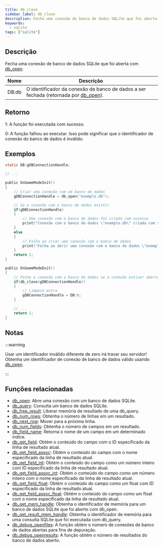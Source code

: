 ```yaml
---
title: db_close
sidebar_label: db_close
description: Fecha uma conexão de banco de dados SQLite que foi aberta com `db_open`.
keywords:
  - sqlite
tags: ["sqlite"]
---
```


<LowercaseNote />

## Descrição

Fecha uma conexão de banco de dados SQLite que foi aberta com [db_open](db_open).

| Nome  | Descrição                                                                                      |
| ----- | ---------------------------------------------------------------------------------------------- |
| DB:db | O identificador da conexão de banco de dados a ser fechada (retornada por [db_open](db_open)). |

## Retorno

1: A função foi executada com sucesso.

0: A função falhou ao executar. Isso pode significar que o identificador de conexão do banco de dados é inválido.

## Exemplos

```c
static DB:gDBConnectionHandle;

// ...

public OnGameModeInit()
{
    // Criar uma conexão com um banco de dados
    gDBConnectionHandle = db_open("exemplo.db");

    // Se a conexão com o banco de dados existir
    if(gDBConnectionHandle)
    {
        // Uma conexão com o banco de dados foi criada com sucesso
        print("Conexão com o banco de dados \"exemplo.db\" criada com sucesso.");
    }
    else
    {
        // Falha ao criar uma conexão com o banco de dados
        print("Falha ao abrir uma conexão com o banco de dados \"exemplo.db\".");
    }
    return 1;
}

public OnGameModeExit()
{
    // Feche a conexão com o banco de dados se a conexão estiver aberta
    if(db_close(gDBConnectionHandle))
    {
        // Limpeza extra
        gDBConnectionHandle = DB:0;
    }

    // ...
    return 1;
}
```

## Notas

:::warning

Usar um identificador inválido diferente de zero irá travar seu servidor! Obtenha um identificador de conexão de banco de dados válido usando [db_open](db_open).

:::

## Funções relacionadas

- [db_open](db_open): Abre uma conexão com um banco de dados SQLite.
- [db_query](db_query): Consulta um banco de dados SQLite.
- [db_free_result](db_free_result): Liberar memória de resultado de uma db_query.
- [db_num_rows](db_num_rows): Obtenha o número de linhas em um resultado.
- [db_next_row](db_next_row): Mover para a próxima linha.
- [db_num_fields](db_num_fields): Obtenha o número de campos em um resultado.
- [db_field_name](db_field_name): Retorna o nome de um campo em um determinado índice.
- [db_get_field](db_get_field): Obtém o conteúdo do campo com o ID especificado da linha de resultado atual.
- [db_get_field_assoc](db_get_field_assoc): Obtém o conteúdo do campo com o nome especificado da linha de resultado atual.
- [db_get_field_int](db_get_field_int): Obtém o conteúdo do campo como um número inteiro com ID especificado da linha de resultado atual.
- [db_get_field_assoc_int](db_get_field_assoc_int): Obtém o conteúdo do campo como um número inteiro com o nome especificado da linha de resultado atual.
- [db_get_field_float](db_get_field_float): Obtém o conteúdo do campo como um float com ID especificado da linha de resultado atual.
- [db_get_field_assoc_float](db_get_field_assoc_float): Obtém o conteúdo do campo como um float com o nome especificado da linha de resultado atual.
- [db_get_mem_handle](db_get_mem_handle): Obtenha o identificador de memória para um banco de dados SQLite que foi aberto com db_open.
- [db_get_result_mem_handle](db_get_result_mem_handle): Obtenha o identificador de memória para uma consulta SQLite que foi executada com db_query.
- [db_debug_openfiles](db_debug_openfiles): A função obtém o número de conexões de banco de dados abertas para fins de depuração.
- [db_debug_openresults](db_debug_openresults): A função obtém o número de resultados do banco de dados aberto.
